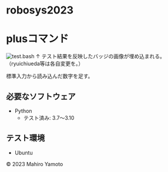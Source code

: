 # robosys2023
# plusコマンド
![test.bash](https://github.com/m1031/robosys2023/actions/workflows/test.yml/badge.svg)
↑ テスト結果を反映したバッジの画像が埋め込まれる。（ryuichiueda等は各自変更を。）

標準入力から読み込んだ数字を足す。


## 必要なソフトウェア
* Python
  * テスト済み: 3.7〜3.10

## テスト環境
* Ubuntu

© 2023 Mahiro Yamoto
